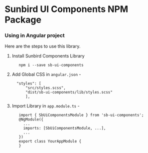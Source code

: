 # Sunbird UI Components NPM Package

### Using in Angular project

Here are the steps to use this library.


1) Install Sunbird Components Library
   ```
      npm i --save sb-ui-components
   ```

2) Add Global CSS in `angular.json` -
    ```
      "styles": [
          "src/styles.scss",
          "dist/sb-ui-components/lib/styles.scss"
          ],
    ```

3) Import Library in `app.module.ts` -
   ```
      import { SbUiComponentsModule } from 'sb-ui-components';
      @NgModule({
        ...
        imports: [SbUiComponentsModule, ...],
        ...
      })
      export class YourAppModule {
      }
   ```
